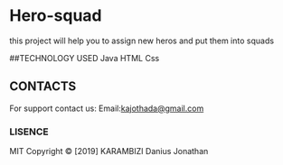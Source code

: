 # Hero-squad
this project will help you to assign new heros and put them into squads

##TECHNOLOGY USED
 Java
    HTML
    Css
    
## CONTACTS

For support contact us:
    Email:kajothada@gmail.com
    
### LISENCE

MIT
Copyright © [2019] KARAMBIZI Danius Jonathan
